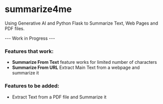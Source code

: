 # summarize4me

Using Generative AI and Python Flask to Summarize Text, Web Pages and PDF files.

--- Work in Progress --- 

### Features that work:
- **Summarize From Text** feature works for limited number of characters
- **Summarize From URL** Extract Main Text from a webpage and summarize it

### Features to be added:

- Extract Text from a PDF file and Summarize it